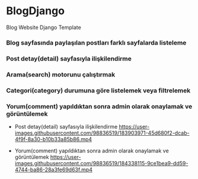 # BlogDjango
Blog Website Django Template


### Blog sayfasında paylaşılan postları farklı sayfalarda listeleme
### Post detay(detail) sayfasıyla ilişkilendirme
### Arama(search) motorunu çalıştırmak
### Categori(category) durumuna göre listelemek veya filtrelemek
### Yorum(comment) yapıldıktan sonra admin olarak onaylamak ve görüntülemek

- Post detay(detail) sayfasıyla ilişkilendirme
https://user-images.githubusercontent.com/98836519/183903971-45d680f2-dcab-4f9f-8a30-b10b33a85b86.mp4


- Yorum(comment) yapıldıktan sonra admin olarak onaylamak ve görüntülemek
https://user-images.githubusercontent.com/98836519/184338115-9ce1bea9-dd59-4744-ba86-28a3fe69d63f.mp4

